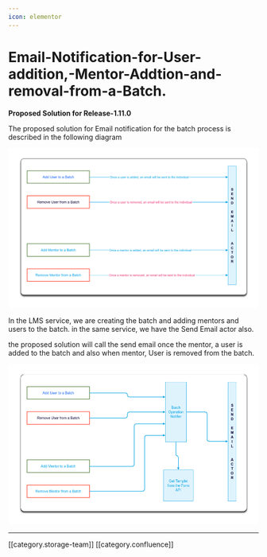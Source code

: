 ```yaml
---
icon: elementor
---
```


# Email-Notification-for-User-addition,-Mentor-Addtion-and-removal-from-a-Batch.

**Proposed Solution for Release-1.11.0**

The proposed solution for Email notification for the batch process is described in the following diagram

![](../../../../.gitbook/assets/lms-email.png)

In the LMS service, we are creating the batch and adding mentors and users to the batch. in the same service, we have the Send Email actor also.

the proposed solution will call the send email once the mentor, a user is added to the batch and also when mentor, User is removed from the batch.

![](<../../../../.gitbook/assets/Batch Notification.png>)

***

\[\[category.storage-team]] \[\[category.confluence]]
